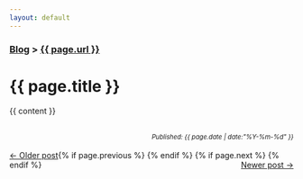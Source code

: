 ```yaml
---
layout: default
---
```


<h3><a href="http://thomasleeper.com/blog.html">Blog</a> > <a href='http://thomasleeper.com{{ page.url }}'>{{ page.url }}</a></h3>

<h1>{{ page.title }}</h1>

{{ content }}

<br />
<span style="font-style:italic;font-size:.8em;float:right;">Published: {{ page.date | date:"%Y-%m-%d" }}</span>

<br />

{% if page.previous %} 
    <a rel="prev" style="float:left;" href="{{ page.previous.url }}">&larr; Older post</a>
{% endif %}
{% if page.next %} 
    <a rel="next" style="float:right;" href="{{ page.next.url }}">Newer post &rarr;</a>
{% endif %}

<br />
